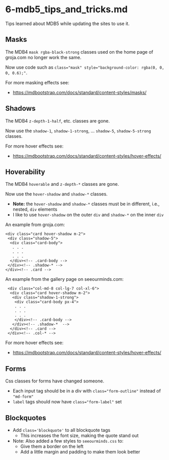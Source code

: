 
# 6-mdb5_tips_and_tricks.md

Tips learned about MDB5 while updating the sites to use it.

## Masks

The MDB4 `mask rgba-black-strong` classes used on the home page of groja.com no longer work the same.

Now use code such as `class="mask" style="background-color: rgba(0, 0, 0, 0.6);"`.

For more masking effects see:

- https://mdbootstrap.com/docs/standard/content-styles/masks/

## Shadows

The MDB4 `z-depth-1-half`, etc. classes are gone.

Now use the `shadow-1`, `shadow-1-strong`, ... `shadow-5`, `shadow-5-strong` classes.

For more hover effects see:

- https://mdbootstrap.com/docs/standard/content-styles/hover-effects/

## Hoverability

The MDB4 `hoverable` and `z-depth-*` classes are gone.

Now use the `hover-shadow` and `shadow-*` classes.

- **Note:** the `hover-shadow` and `shadow-*` classes must be in different, i.e., nested, `div` elements
- I like to use `hover-shadow` on the outer `div` and `shadow-*` on the inner `div`

An example from groja.com:

```
<div class="card hover-shadow m-2">
 <div class="shadow-5">
  <div class="card-body">
   . . .
   . . .
   . . .
  </div><!-- .card-body -->
 </div><!-- .shadow-* -->
</div><!-- .card -->
```

An example from the gallery page on seeourminds.com:

```
 <div class="col-md-8 col-lg-7 col-xl-6">
  <div class="card hover-shadow m-2">
   <div class="shadow-1-strong">
    <div class="card-body px-4">
    . . .
    . . .
    . . .
    </div><!-- .card-body -->
   </div><!-- .shadow-*  -->
  </div><!-- .card -->
 </div><!-- .col-* -->
```

For more hover effects see:

- https://mdbootstrap.com/docs/standard/content-styles/hover-effects/

## Forms

Css classes for forms have changed someone.

- Each input tag should be in a div with `class="form-outline"` instead of `"md-form"`
- `label` tags should now have `class="form-label"` set

## Blockquotes

- Add `class='blockquote'` to all blockquote tags
  - This increases the font size, making the quote stand out
- Note: Also added a few styles to `seeourminds.css` to:
  - Give them a border on the left
  - Add a little margin and padding to make them look better


